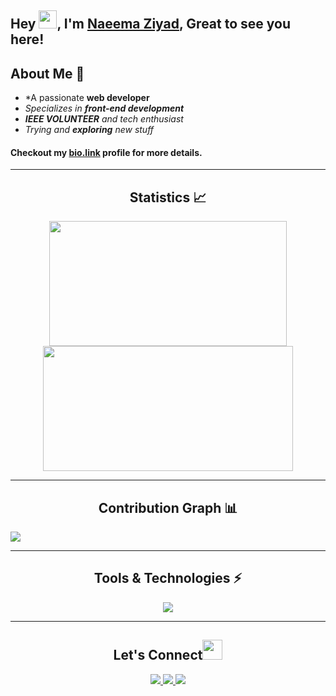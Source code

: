 ## Hey <img src="https://gist.github.com/haldaranup/aad23918f5ad8bff5199094c9f6d337a/raw/a19b90e65fcffa0eabd3874b66520b91ee9f0e60/hi.gif" width="29">, I'm [Naeema Ziyad](#), Great to see you here!

## About Me 🙂
- *A passionate **web developer** 
- *Specializes in **front-end development***
- ***IEEE VOLUNTEER** and tech enthusiast*
- *Trying and **exploring** new stuff*
#### Checkout my [bio.link](#) profile for more details.



---
<h2 align="center">Statistics 📈 </h2>
<p align="center">
<img height="200px" width="380px" src="https://github-readme-stats.vercel.app/api?username=naeema-19&show_icons=true&theme=tokyonight" />     
<img height="200px" width="400px" src="https://github-readme-streak-stats.herokuapp.com/?user=naeema-19&show_icons=true&theme=tokyonight" />
<p/>







---
<h2 align="center">Contribution Graph 📊</h2>
<img src="https://github-readme-activity-graph.cyclic.app/graph?username=naeema-19&theme=chartreuse-dark" /> 



  
 
---
 <h2 align="center">Tools & Technologies ⚡</h2>
 <p align="center">
  <a href="#">
    <img src="https://skillicons.dev/icons?i=js,html,css,sass,react,django,python,php,mongodb,c,cpp,java,git" />
  </a>
</p>
 



___
<h2 align="center">Let's Connect<img src="https://gist.github.com/naeema-19/f89330e95dfca979a5bc9fd80602761f/raw/8a3d00dfc3aa37c26873bb154227e395ef77cdfa/handshake.gif" height="32px"> </h2>
 <p align="center">
  <a href="https://twitter.com/naeema_ziyad">
    <img src="https://skillicons.dev/icons?i=twitter" />
  </a>
  <a href="https://www.linkedin.com/in/naeema-ziyad/">
    <img src="https://skillicons.dev/icons?i=linkedin" />
  </a>
  <a href="https://www.instagram.com/naeema_ziyad/">
    <img src="https://skillicons.dev/icons?i=instagram" />
  </a>
</p>



